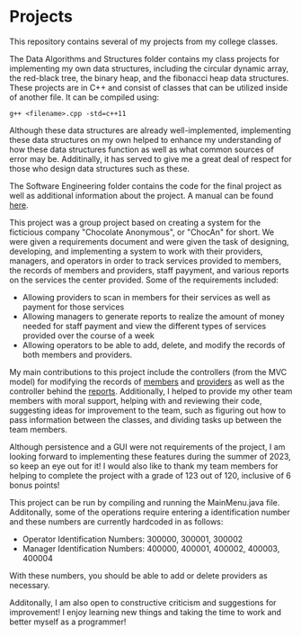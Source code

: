 # Projects
This repository contains several of my projects from my college classes. 

The Data Algorithms and Structures folder contains my class projects for implementing my own data structures, including the circular dynamic array, the red-black tree, the binary heap, and the fibonacci heap data structures. These projects are in C++ and consist of classes that can be utilized inside of another file. It can be compiled using:
```
g++ <filename>.cpp -std=c++11
```
Although these data structures are already well-implemented, implementing these data structures on my own helped to enhance my understanding of how these data structures function as well as what common sources of error may be. Additinally, it has served to give me a great deal of respect for those who design data structures such as these.

The Software Engineering folder contains the code for the final project as well as additional information about the project. A manual can be found [here](https://github.com/jisanders1/Projects/blob/main/Software%20Engineering%20(CS%20200)/Project4/manual/CS%20Project%204%20Manual.pdf).

This project was a group project based on creating a system for the ficticious company "Chocolate Anonymous", or "ChocAn" for short. We were given a requirements document and were given the task of designing, developing, and implementing a system to work with their providers, managers, and operators in order to track services provided to members, the records of members and providers, staff payyment, and various reports on the services the center provided. Some of the requirements included:
- Allowing providers to scan in members for their services as well as payment for those services
- Allowing managers to generate reports to realize the amount of money needed for staff payment and view the different types of services provided over the course of a week
- Allowing operators to be able to add, delete, and modify the records of both members and providers.

My main contributions to this project include the controllers (from the MVC model) for modifying the records of [members](https://github.com/jisanders1/Projects/blob/main/Software%20Engineering%20(CS%20200)/Project4/src/projectclasses/ModifyMemberRecords.java) and [providers](https://github.com/jisanders1/Projects/blob/main/Software%20Engineering%20(CS%20200)/Project4/src/projectclasses/ModifyProviderRecords.java) as well as the controller behind the [reports](https://github.com/jisanders1/Projects/blob/main/Software%20Engineering%20(CS%20200)/Project4/src/projectclasses/ReportController.java). Additionally, I helped to provide my other team members with moral support, helping with and reviewing their code, suggesting ideas for improvement to the team, such as figuring out how to pass information between the classes, and dividing tasks up between the team members. 

Although persistence and a GUI were not requirements of the project, I am looking forward to implementing these features during the summer of 2023, so keep an eye out for it! I would also like to thank my team members for helping to complete the project with a grade of 123 out of 120, inclusive of 6 bonus points!

This project can be run by compiling and running the MainMenu.java file. Additonally, some of the operations require entering a identification number and these numbers are currently hardcoded in as follows:
- Operator Identification Numbers: 300000, 300001, 300002
- Manager Identification Numbers: 400000, 400001, 400002, 400003, 400004

With these numbers, you should be able to add or delete providers as necessary.

Additonally, I am also open to constructive criticism and suggestions for improvement! I enjoy learning new things and taking the time to work and better myself as a programmer!
